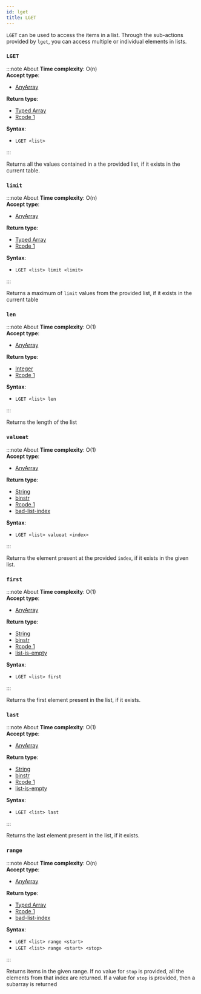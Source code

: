```yaml
---
id: lget
title: LGET
---
```


`LGET` can be used to access the items in a list. Through the sub-actions provided by `lget`,
 you can access multiple or individual elements in lists.

### `LGET`
:::note About
**Time complexity**: O(n)  
**Accept type**:

- [AnyArray](../protocol/data-types.md#any-array)

**Return type**:

- [Typed Array](../protocol/data-types.md#typed-array)
- [Rcode 1](../protocol/response-codes.md)

**Syntax**:

- `LGET <list>`

:::

Returns all the values contained in a the provided list, if it exists in the current
table.


### `limit`
:::note About
**Time complexity**: O(n)  
**Accept type**:

- [AnyArray](../protocol/data-types.md#any-array)

**Return type**:

- [Typed Array](../protocol/data-types.md#typed-array)
- [Rcode 1](../protocol/response-codes.md)

**Syntax**:

- `LGET <list> limit <limit>`

:::

Returns a maximum of `limit` values from the provided list, if it exists in the current table

### `len`
:::note About
**Time complexity**: O(1)  
**Accept type**:

- [AnyArray](../protocol/data-types.md#any-array)

**Return type**:

- [Integer](../protocol/skyhash.md#unsigned-integers-)
- [Rcode 1](../protocol/response-codes.md)

**Syntax**:

- `LGET <list> len`

:::

Returns the length of the list

### `valueat`
:::note About
**Time complexity**: O(1)  
**Accept type**:

- [AnyArray](../protocol/data-types.md#any-array)

**Return type**:

- [String](../protocol/skyhash.md#strings-)
- [binstr](../protocol/skyhash.md#strings-)
- [Rcode 1](../protocol/response-codes.md)
- [bad-list-index](../protocol/errors.md#table-of-errors)

**Syntax**:

- `LGET <list> valueat <index>`

:::

Returns the element present at the provided `index`, if it exists in the given list.

### `first`
:::note About
**Time complexity**: O(1)  
**Accept type**:

- [AnyArray](../protocol/data-types.md#any-array)

**Return type**:

- [String](../protocol/skyhash.md#strings-)
- [binstr](../protocol/skyhash.md#strings-)
- [Rcode 1](../protocol/response-codes.md)
- [list-is-empty](../protocol/errors.md#table-of-errors)

**Syntax**:

- `LGET <list> first`

:::

Returns the first element present in the list, if it exists.

### `last`
:::note About
**Time complexity**: O(1)  
**Accept type**:

- [AnyArray](../protocol/data-types.md#any-array)

**Return type**:

- [String](../protocol/skyhash.md#strings-)
- [binstr](../protocol/skyhash.md#strings-)
- [Rcode 1](../protocol/response-codes.md)
- [list-is-empty](../protocol/errors.md#table-of-errors)

**Syntax**:

- `LGET <list> last`

:::

Returns the last element present in the list, if it exists.

### `range`
:::note About
**Time complexity**: O(n)  
**Accept type**:

- [AnyArray](../protocol/data-types.md#any-array)

**Return type**:

- [Typed Array](../protocol/data-types.md#typed-array)
- [Rcode 1](../protocol/response-codes.md)
- [bad-list-index](../protocol/errors.md#table-of-errors)

**Syntax**:

- `LGET <list> range <start>`
- `LGET <list> range <start> <stop>`

:::

Returns items in the given range. If no value for `stop` is provided, all the elements from that
index are returned. If a value for `stop` is provided, then a subarray is returned


